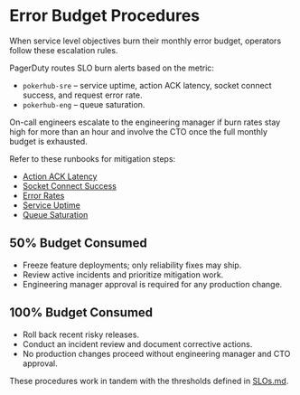 # Error Budget Procedures

When service level objectives burn their monthly error budget, operators follow these escalation rules.

PagerDuty routes SLO burn alerts based on the metric:

- `pokerhub-sre` – service uptime, action ACK latency, socket connect success, and request error rate.
- `pokerhub-eng` – queue saturation.

On-call engineers escalate to the engineering manager if burn rates stay high for more than an hour and involve the CTO once the full monthly budget is exhausted.

Refer to these runbooks for mitigation steps:

- [Action ACK Latency](runbooks/action-ack-latency.md)
- [Socket Connect Success](runbooks/socket-connect-success.md)
- [Error Rates](runbooks/error-rates.md)
- [Service Uptime](runbooks/service-uptime.md)
- [Queue Saturation](runbooks/queue-saturation.md)

## 50% Budget Consumed
- Freeze feature deployments; only reliability fixes may ship.
- Review active incidents and prioritize mitigation work.
- Engineering manager approval is required for any production change.

## 100% Budget Consumed
- Roll back recent risky releases.
- Conduct an incident review and document corrective actions.
- No production changes proceed without engineering manager and CTO approval.

These procedures work in tandem with the thresholds defined in [SLOs.md](SLOs.md).
